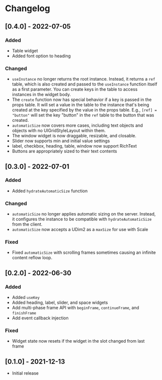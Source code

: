 # Changelog
## [0.4.0] - 2022-07-05
### Added
- Table widget
- Added font option to heading

### Changed
- `useInstance` no longer returns the root instance. Instead, it returns a `ref` table, which is also created and passed to the `useInstance` function itself as a first parameter. You can create keys in the table to access instances in the widget body.
- The `create` function now has special behavior if a key is passed in the props table. It will set a value in the table to the instance that's being created at the key specified by the value in the props table. E.g., `[ref] = "button"` will set the key "button" in the `ref` table to the button that was created.
- `automaticSize` now covers more cases, including text objects and objects with no UIGridStyleLayout within them.
- The window widget is now draggable, resizable, and closable.
- Slider now supports min and initial value settings
- label, checkbox, heading, table, window now support RichText
- Buttons are appropriately sized to their text contents

## [0.3.0] - 2022-07-01
### Added
- Added `hydrateAutomaticSize` function
### Changed
- `automaticSize` no longer applies automatic sizing on the server. Instead, it configures the instance to be compatible with `hydrateAutomaticSize` from the client.
- `automaticSize` now accepts a UDim2 as a `maxSize` for use with Scale
### Fixed
- Fixed `automaticSize` with scrolling frames sometimes causing an infinite content reflow loop.

## [0.2.0] - 2022-06-30
### Added
- Added `useKey`
- Added heading, label, slider, and space widgets
- Add multi-phase frame API with `beginFrame`, `continueFrame`, and `finishFrame`
- Add event callback injection
### Fixed
- Widget state now resets if the widget in the slot changed from last frame

## [0.1.0] - 2021-12-13
- Initial release